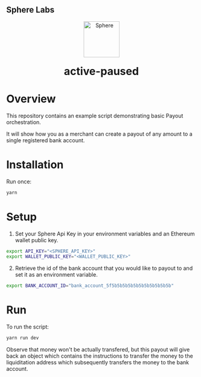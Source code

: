 ## Sphere Labs

<div align="center">
    <a>
        <img alt="Sphere" src="https://avatars.githubusercontent.com/u/109333730?s=200&v=4" width="95"/>
    </a>
  <h1 style="margin-top:20px;">active-paused</h1>
</div>

# Overview

This repository contains an example script demonstrating basic Payout orchestration.

It will show how you as a merchant can create a payout of any amount to a single registered bank account.

# Installation

Run once:

```bash
yarn
```

# Setup

1. Set your Sphere Api Key in your environment variables and an Ethereum wallet public key.

```bash
export API_KEY="<SPHERE_API_KEY>"
export WALLET_PUBLIC_KEY="<WALLET_PUBLIC_KEY>"
```

2. Retrieve the id of the bank account that you would like to payout to and set it as an environment variable.

```bash
export BANK_ACCOUNT_ID="bank_account_5f5b5b5b5b5b5b5b5b5b5b5b"
```

# Run

To run the script:

```bash
yarn run dev
```

Observe that money won't be actually transfered, but this payout will give back
an object which contains the instructions to transfer the money to the liquiditation address which subsequently transfers the money to the bank account.